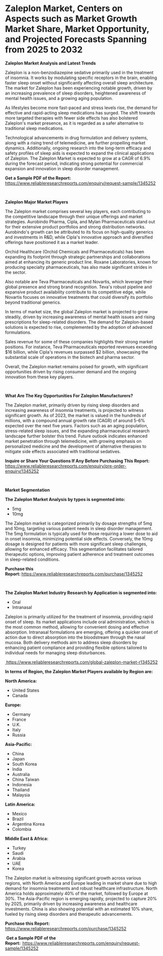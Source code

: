 <p><h1>Zaleplon Market, Centers on Aspects such as Market Growth Market Share, Market Opportunity, and Projected Forecasts Spanning from 2025 to 2032</h1></p><p><strong>Zaleplon Market Analysis and Latest Trends</strong></p>
<p><p>Zaleplon is a non-benzodiazepine sedative primarily used in the treatment of insomnia. It works by modulating specific receptors in the brain, enabling faster sleep onset without significantly affecting overall sleep architecture. The market for Zaleplon has been experiencing notable growth, driven by an increasing prevalence of sleep disorders, heightened awareness of mental health issues, and a growing aging population. </p><p>As lifestyles become more fast-paced and stress levels rise, the demand for effective and rapid-acting sleep medications has surged. The shift towards more targeted therapies with fewer side effects has also bolstered Zaleplon's market presence, as it is regarded as a safer alternative to traditional sleep medications. </p><p>Technological advancements in drug formulation and delivery systems, along with a rising trend of telemedicine, are further propelling market dynamics. Additionally, ongoing research into the long-term efficacy and safety profiles of sleep aids is expected to expand the clinical applications of Zaleplon. The Zaleplon Market is expected to grow at a CAGR of 6.9% during the forecast period, indicating strong potential for commercial expansion and innovation in sleep disorder management.</p></p>
<p><strong>Get a Sample PDF of the Report:&nbsp;</strong> <a href="https://www.reliableresearchreports.com/enquiry/request-sample/1345252?utm_campaign=2883&utm_medium=2&utm_source=Github&utm_content=ia&utm_term=19042025&utm_id=zaleplon">https://www.reliableresearchreports.com/enquiry/request-sample/1345252</a></p>
<p>&nbsp;</p>
<p><strong>Zaleplon Major Market Players</strong></p>
<p><p>The Zaleplon market comprises several key players, each contributing to the competitive landscape through their unique offerings and market strategies. Aurobindo Pharma, Cipla, and Mylan Pharmaceuticals stand out for their extensive product portfolios and strong distribution networks. Aurobindo's growth can be attributed to its focus on high-quality generics and investments in R&D, while Cipla's innovative approach and diversified offerings have positioned it as a market leader.</p><p>Orchid Healthcare (Orchid Chemicals and Pharmaceuticals) has been expanding its footprint through strategic partnerships and collaborations aimed at enhancing its generic product line. Roxane Laboratories, known for producing specialty pharmaceuticals, has also made significant strides in the sector.</p><p>Also notable are Teva Pharmaceuticals and Novartis, which leverage their global presence and strong brand recognition. Teva's robust pipeline and expansive product availability contribute to its competitive edge, while Novartis focuses on innovative treatments that could diversify its portfolio beyond traditional generics.</p><p>In terms of market size, the global Zaleplon market is projected to grow steadily, driven by increasing awareness of mental health issues and rising prescriptions for sleep-related disorders. The demand for Zaleplon-based solutions is expected to rise, complemented by the adoption of advanced formulations.</p><p>Sales revenue for some of these companies highlights their strong market positions. For instance, Teva Pharmaceuticals reported revenues exceeding $16 billion, while Cipla's revenues surpassed $2 billion, showcasing the substantial scale of operations in the biotech and pharma sector.</p><p>Overall, the Zaleplon market remains poised for growth, with significant opportunities driven by rising consumer demand and the ongoing innovation from these key players.</p></p>
<p>&nbsp;</p>
<p><strong>What Are The Key Opportunities For Zaleplon Manufacturers?</strong></p>
<p><p>The Zaleplon market, primarily driven by rising sleep disorders and increasing awareness of insomnia treatments, is projected to witness significant growth. As of 2023, the market is valued in the hundreds of millions, with a compound annual growth rate (CAGR) of around 5-6% expected over the next five years. Factors such as an aging population, stress-related sleep issues, and the expanding pharmaceutical research landscape further bolster this trend. Future outlook indicates enhanced market penetration through telemedicine, with growing emphasis on personalized medicine and the development of alternative therapies to mitigate side effects associated with traditional sedatives.</p></p>
<p><strong>Inquire or Share Your Questions If Any Before Purchasing This Report:</strong> <a href="https://www.reliableresearchreports.com/enquiry/pre-order-enquiry/1345252?utm_campaign=2883&utm_medium=2&utm_source=Github&utm_content=ia&utm_term=19042025&utm_id=zaleplon">https://www.reliableresearchreports.com/enquiry/pre-order-enquiry/1345252</a></p>
<p>&nbsp;</p>
<p><strong>Market Segmentation</strong></p>
<p><strong>The Zaleplon Market Analysis by types is segmented into:</strong></p>
<p><ul><li>5mg</li><li>10mg</li></ul></p>
<p><p>The Zaleplon market is categorized primarily by dosage strengths of 5mg and 10mg, targeting various patient needs in sleep disorder management. The 5mg formulation is typically used for those requiring a lower dose to aid in onset insomnia, minimizing potential side effects. Conversely, the 10mg dosage is designed for patients with more significant sleep challenges, allowing for enhanced efficacy. This segmentation facilitates tailored therapeutic options, improving patient adherence and treatment outcomes in sleep-related conditions.</p></p>
<p><strong>Purchase this Report:&nbsp;</strong><a href="https://www.reliableresearchreports.com/purchase/1345252?utm_campaign=2883&utm_medium=2&utm_source=Github&utm_content=ia&utm_term=19042025&utm_id=zaleplon">https://www.reliableresearchreports.com/purchase/1345252</a></p>
<p>&nbsp;</p>
<p><strong>The Zaleplon Market Industry Research by Application is segmented into:</strong></p>
<p><ul><li>Oral</li><li>Intranasal</li></ul></p>
<p><p>Zaleplon is primarily utilized for the treatment of insomnia, providing rapid onset of sleep. Its market applications include oral administration, which is the most common method, allowing for convenient dosing and effective absorption. Intranasal formulations are emerging, offering a quicker onset of action due to direct absorption into the bloodstream through the nasal mucosa. Both delivery methods aim to address sleep disorders by enhancing patient compliance and providing flexible options tailored to individual needs for managing sleep disturbances.</p></p>
<p><a href="https://www.reliableresearchreports.com/global-zaleplon-market-r1345252?utm_campaign=2883&utm_medium=2&utm_source=Github&utm_content=ia&utm_term=19042025&utm_id=zaleplon">&nbsp;https://www.reliableresearchreports.com/global-zaleplon-market-r1345252</a></p>
<p><strong>In terms of Region, the Zaleplon Market Players available by Region are:</strong></p>
<p>
    <p> <strong> North America: </strong>
        <ul>
            <li>United States</li>
            <li>Canada</li>
        </ul>
        </p> 
    <p> <strong> Europe: </strong>
        <ul>
            <li>Germany</li>
            <li>France</li>
            <li>U.K.</li>
            <li>Italy</li>
            <li>Russia</li>
        </ul>
        </p> 
    <p> <strong> Asia-Pacific: </strong>
        <ul>
            <li>China</li>
            <li>Japan</li>
            <li>South Korea</li>
            <li>India</li>
            <li>Australia</li>
            <li>China Taiwan</li>
            <li>Indonesia</li>
            <li>Thailand</li>
            <li>Malaysia</li>
        </ul>
        </p> 
    <p> <strong> Latin America: </strong>
        <ul>
            <li>Mexico</li>
            <li>Brazil</li>
            <li>Argentina Korea</li>
            <li>Colombia</li>
        </ul>
        </p> 
    <p> <strong> Middle East & Africa: </strong>
        <ul>
            <li>Turkey</li>
            <li>Saudi</li>
            <li>Arabia</li>
            <li>UAE</li>
            <li>Korea</li>
        </ul>
    </p>
    </p>
<p><p>The Zaleplon market is witnessing significant growth across various regions, with North America and Europe leading in market share due to high demand for insomnia treatments and robust healthcare infrastructure. North America holds approximately 40% of the market, followed by Europe at 30%. The Asia-Pacific region is emerging rapidly, projected to capture 20% by 2025, primarily driven by increasing awareness and healthcare investments. China is also showing potential with an estimated 10% share, fueled by rising sleep disorders and therapeutic advancements.</p></p>
<p><strong>Purchase this Report: </strong><a href="https://www.reliableresearchreports.com/purchase/1345252?utm_campaign=2883&utm_medium=2&utm_source=Github&utm_content=ia&utm_term=19042025&utm_id=zaleplon">https://www.reliableresearchreports.com/purchase/1345252</a></p>
<p>&nbsp;<strong>Get a Sample PDF of the Report:&nbsp;&nbsp;</strong><a href="https://www.reliableresearchreports.com/enquiry/request-sample/1345252?utm_campaign=2883&utm_medium=2&utm_source=Github&utm_content=ia&utm_term=19042025&utm_id=zaleplon">https://www.reliableresearchreports.com/enquiry/request-sample/1345252</a></p>
<p><strong></strong></p>
<p><p></p><p></p><p></p></p>
